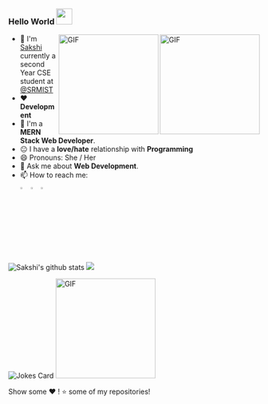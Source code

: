 ### Hello World  <img src="https://github.com/sakshi-choudhary/sakshi-choudhary/blob/master/Hi.gif" width="32px">

<!--
**sakshi-choudhary/sakshi-choudhary** is a ✨ _special_ ✨ repository because its `README.md` (this file) appears on your GitHub profile.
-->

<img align="right" alt="GIF" height="200px" src="https://media.giphy.com/media/du3J3cXyzhj75IOgvA/giphy.gif" />
<img align="right" alt="GIF" height="200px" src="https://media.giphy.com/media/fAnzw6YK33jMwzp5wp/giphy.gif" />

- :school: I'm [Sakshi](https://sakshichoudhary.me/)  currently a second Year CSE student at <a href="hhttps://www.srmuniversity.ac.in">@SRMIST  </a>
- ❤️ **Development**
- 🤟 I'm a **MERN Stack Web Developer**.
- :neutral_face: I have a **love/hate** relationship with **Programming**
- 😄 Pronouns: She / Her
- 🤔 Ask me about **Web Development**.
- 📫 How to reach me: 
  [<br><img src="https://img.icons8.com/color/48/000000/linkedin.png" width="3.5%"/>](https://www.linkedin.com/in/sakshichoudhary23/)
  [<img src="https://img.icons8.com/fluent/48/000000/instagram-new.png" width="3.5%"/>](https://www.instagram.com/sakshi._.choudhary/)
  <a href="mailto:choudharysakshi023@gmail.com"> <img src="https://img.icons8.com/fluent/48/000000/gmail.png" width="3.5%"/> </a>

![Sakshi's github stats](https://github-readme-stats.vercel.app/api?username=sakshi-choudhary&show_icons=true&theme=dark&count_private=true)
<img src='https://github-readme-stats.vercel.app/api/top-langs/?username=sakshi-choudhary&theme=dark&hide_langs_below=4&layout=compact'/>  

![Jokes Card](https://readme-jokes.vercel.app/api) 
<img alt="GIF" height="200px" src="https://media.giphy.com/media/FPbnShq1h1IS5FQyPD/giphy.gif" />

Show some ❤️ ! ⭐️  some of my repositories!
